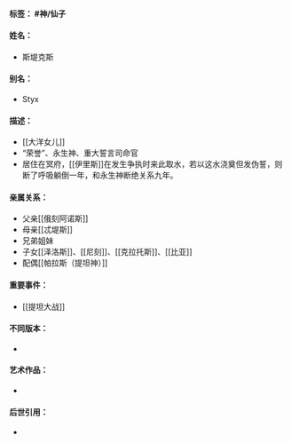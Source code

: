 #### 标签： #神/仙子
#### 姓名：
- 斯堤克斯
#### 别名：
- Styx
#### 描述：
- [[大洋女儿]]
- “荣誉”、永生神、重大誓言司命官
- 居住在冥府，[[伊里斯]]在发生争执时来此取水，若以这水浇奠但发伪誓，则断了呼吸躺倒一年，和永生神断绝关系九年。
#### 亲属关系：
- 父亲[[俄刻阿诺斯]]
- 母亲[[忒堤斯]]
- 兄弟姐妹
- 子女[[泽洛斯]]、[[尼刻]]、[[克拉托斯]]、[[比亚]]
- 配偶[[帕拉斯（提坦神）]]
#### 重要事件：
- [[提坦大战]]
#### 不同版本：
- 
#### 艺术作品：
- 
#### 后世引用：
- 